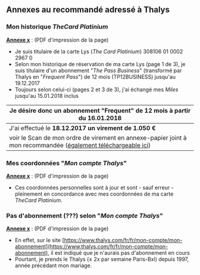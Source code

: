 ## Annexes au recommandé adressé à Thalys

### Mon historique *TheCard Platinium*

[**Annexe x**](Historique_TheCard.pdf) : (PDF d'impression de la page)

* Je suis titulaire de la carte Lys (*The Card Platinium*) 308106 01 0002 2967 0
* Selon mon historique de réservation de ma carte Lys (page 1 de 3), je suis titulaire d'un abonnement "*The Pass Business*" (transformé par Thalys en "*Frequent Pass*") de 12 mois (TP12BUSINESS) jusqu'au 19.12.2017
* Toujours selon celui-ci (pages 2 et 3 de 3), j'ai échangé mes *Miles* jusqu'au 15.01.2018 inclus

| Je désire donc un abonnement "Frequent" de 12 mois à partir du 16.01.2018 |
| --- |
| J'ai effectué le **18.12.2017 un virement de 1.050 &euro;** |
| voir le Scan de mon ordre de virement en annexe-papier joint à mon recommandée ([également téléchargeable ici](Scan_VIREMENT_20171218_1050euro.pdf)) |

### Mes coordonnées "*Mon compte Thalys*"

[**Annexe x**](Infos_compte_Thalys.pdf) : (PDF d'impression de la page)

* Ces coordonnées personnelles sont à jour et sont - sauf erreur - pleinement en concordance avec mes coordonnées de ma carte *TheCard Platinium*.

### Pas d'abonnement (???) selon "*Mon compte Thalys*"

[**Annexe x**](Soi_disant_pas_d-abonnement.pdf) : (PDF d'impression de la page)

* En effet, sur le site [https://www.thalys.com/fr/fr/mon-compte/mon-abonnement](https://www.thalys.com/fr/fr/mon-compte/mon-abonnement), il est indiqué que je n'aurais pas d'abonnement en cours
* Pourtant, je prends le Thalys (&pm; 2x par semaine Paris-Bxl) depuis 1997, année précédant mon mariage.




